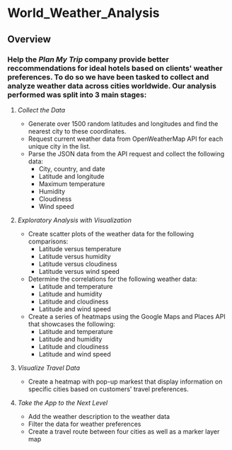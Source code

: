 # World_Weather_Analysis

## Overview
### Help the *Plan My Trip* company provide better reccommendations for ideal hotels based on clients' weather preferences. To do so we have been tasked to collect and analyze weather data across cities worldwide. Our analysis performed was split into 3 main stages:

1. *Collect the Data*
	- Generate over 1500 random latitudes and longitudes and find the nearest city to these coordinates. 
	- Request current weather data from OpenWeatherMap API for each unique city in the list.
	- Parse the JSON data from the API request and collect the following data:
		- City, country, and date
		- Latitude and longitude
		- Maximum temperature
		- Humidity
		- Cloudiness
		- Wind speed

2. *Exploratory Analysis with Visualization*
	- Create scatter plots of the weather data for the following comparisons:
		- Latitude versus temperature
		- Latitude versus humidity
		- Latitude versus cloudiness
		- Latitude versus wind speed
	- Determine the correlations for the following weather data:
		- Latitude and temperature
		- Latitude and humidity
		- Latitude and cloudiness
		- Latitude and wind speed
	- Create a series of heatmaps using the Google Maps and Places API that showcases the following:
		- Latitude and temperature
		- Latitude and humidity
		- Latitude and cloudiness
		- Latitude and wind speed

3. *Visualize Travel Data*
	- Create a heatmap with pop-up markest that display information on specific cities based on customers' travel preferences.

4. *Take the App to the Next Level*
	- Add the weather description to the weather data
	- Filter the data for weather preferences
	- Create a travel route between four cities as well as a marker layer map

